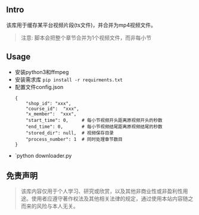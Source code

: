 ## Intro
该库用于缓存某平台视频片段(ts文件)，并合并为mp4视频文件。
  > 注意: 脚本会把整个章节合并为1个视频文件，而非每小节

## Usage
- 安装python3和ffmpeg
- 安装需求库
  `pip install -r requirments.txt`
- 配置文件config.json
  ```josn
  {
      "shop_id": "xxx",
      "course_id":  "xxx",
      "x_member":  "xxx",
      "start_time": 0,     # 每小节视频开头距离原视频开头的秒数
      "end_time": 0,       # 每小节视频结尾距离原视频结尾的秒数
      "stored_dir": null,  # 视频保存目录
      "process_number": 1  # 同时处理章节数目
  }
  ```
- `python downloader.py

## 免责声明
> 该库内容仅用于个人学习、研究或欣赏，以及其他非商业性或非盈利性用途。使用者应遵守著作权法及其他相关法律的规定，通过使用本站内容随之而来的风险与本人无关。

